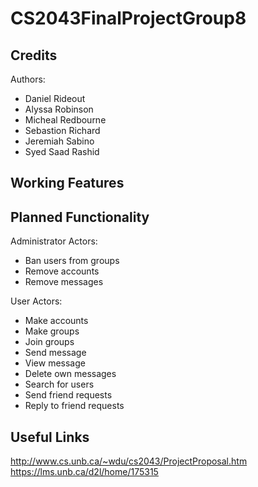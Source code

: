 # CS2043FinalProjectGroup8

## Credits

Authors: 
- Daniel Rideout
- Alyssa Robinson
- Micheal Redbourne
- Sebastion Richard
- Jeremiah Sabino
- Syed Saad Rashid

## Working Features

## Planned Functionality

Administrator Actors:
- Ban users from groups
- Remove accounts
- Remove messages

User Actors:
- Make accounts
- Make groups
- Join groups
- Send message
- View message
- Delete own messages
- Search for users
- Send friend requests
- Reply to friend requests

## Useful Links

http://www.cs.unb.ca/~wdu/cs2043/ProjectProposal.htm<br>
https://lms.unb.ca/d2l/home/175315
